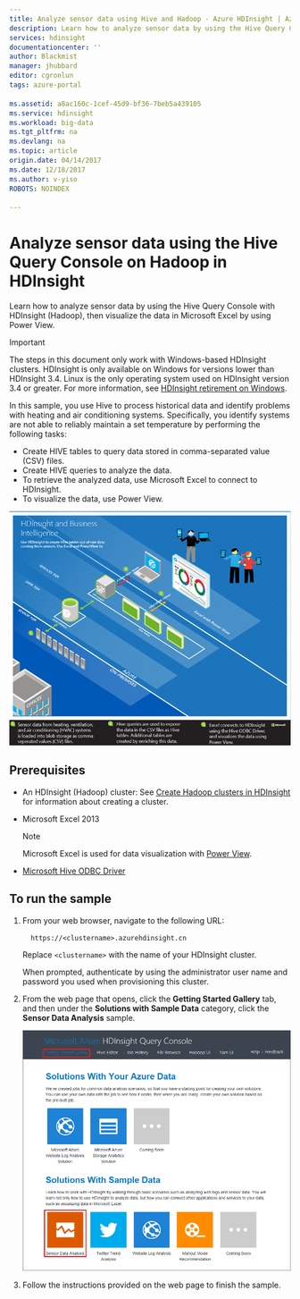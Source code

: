 ```yaml
---
title: Analyze sensor data using Hive and Hadoop - Azure HDInsight | Azure
description: Learn how to analyze sensor data by using the Hive Query Console with HDInsight (Hadoop), then visualize the data in Microsoft Excel with PowerView.
services: hdinsight
documentationcenter: ''
author: Blackmist
manager: jhubbard
editor: cgronlun
tags: azure-portal

ms.assetid: a8ac160c-1cef-45d9-bf36-7beb5a439105
ms.service: hdinsight
ms.workload: big-data
ms.tgt_pltfrm: na
ms.devlang: na
ms.topic: article
origin.date: 04/14/2017
ms.date: 12/18/2017
ms.author: v-yiso
ROBOTS: NOINDEX

---
```

# Analyze sensor data using the Hive Query Console on Hadoop in HDInsight

Learn how to analyze sensor data by using the Hive Query Console with HDInsight (Hadoop), then visualize the data in Microsoft Excel by using Power View.

> [!IMPORTANT]
> The steps in this document only work with Windows-based HDInsight clusters. HDInsight is only available on Windows for versions lower than HDInsight 3.4. Linux is the only operating system used on HDInsight version 3.4 or greater. For more information, see [HDInsight retirement on Windows](../hdinsight-component-versioning.md#hdinsight-windows-retirement).


In this sample, you use Hive to process historical data and identify problems with heating and air conditioning systems. Specifically, you identify systems are not able to reliably maintain a set temperature by performing the following tasks:

* Create HIVE tables to query data stored in comma-separated value (CSV) files.
* Create HIVE queries to analyze the data.
* To retrieve the analyzed data, use Microsoft Excel to connect to HDInsight.
* To visualize the data, use Power View.

![A diagram of the solution architecture](./media/apache-hive-analyze-sensor-data/hvac-architecture.png)

## Prerequisites

* An HDInsight (Hadoop) cluster: See [Create Hadoop clusters in HDInsight](../hdinsight-hadoop-provision-linux-clusters.md) for information about creating a cluster.
* Microsoft Excel 2013

  > [!NOTE]
  > Microsoft Excel is used for data visualization with [Power View](https://support.office.com/Article/Power-View-Explore-visualize-and-present-your-data-98268d31-97e2-42aa-a52b-a68cf460472e?ui=en-US&rs=en-US&ad=US).

* [Microsoft Hive ODBC Driver](http://www.microsoft.com/download/details.aspx?id=40886)

## To run the sample

1. From your web browser, navigate to the following URL: 

         https://<clustername>.azurehdinsight.cn

    Replace `<clustername>` with the name of your HDInsight cluster.

    When prompted, authenticate by using the administrator user name and password you used when provisioning this cluster.

2. From the web page that opens, click the **Getting Started Gallery** tab, and then under the **Solutions with Sample Data** category, click the **Sensor Data Analysis** sample.

    ![Getting started gallery image](./media/apache-hive-analyze-sensor-data/getting-started-gallery.png)

3. Follow the instructions provided on the web page to finish the sample.
